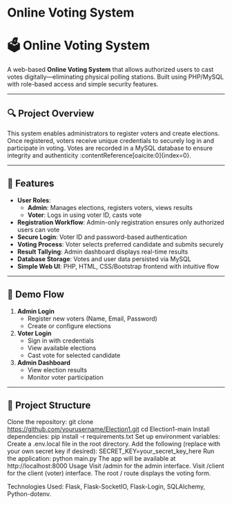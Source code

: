 # Online Voting System
# 🗳️ Online Voting System

A web-based **Online Voting System** that allows authorized users to cast votes digitally—eliminating physical polling stations. Built using PHP/MySQL with role-based access and simple security features.

---

## 🔍 Project Overview

This system enables administrators to register voters and create elections. Once registered, voters receive unique credentials to securely log in and participate in voting. Votes are recorded in a MySQL database to ensure integrity and authenticity :contentReference[oaicite:0]{index=0}.

---

## 🔑 Features

- **User Roles**:
  - **Admin**: Manages elections, registers voters, views results
  - **Voter**: Logs in using voter ID, casts vote
- **Registration Workflow**: Admin-only registration ensures only authorized users can vote
- **Secure Login**: Voter ID and password-based authentication
- **Voting Process**: Voter selects preferred candidate and submits securely
- **Result Tallying**: Admin dashboard displays real-time results
- **Database Storage**: Votes and user data persisted via MySQL
- **Simple Web UI**: PHP, HTML, CSS/Bootstrap frontend with intuitive flow

---

## 🧭 Demo Flow

1. **Admin Login**
   - Register new voters (Name, Email, Password)
   - Create or configure elections
2. **Voter Login**
   - Sign in with credentials
   - View available elections
   - Cast vote for selected candidate
3. **Admin Dashboard**
   - View election results
   - Monitor voter participation

---

## 📂 Project Structure


Clone the repository:
git clone https://github.com/yourusername/Election1.git
cd Election1-main
Install dependencies:
pip install -r requirements.txt
Set up environment variables:
Create a .env.local file in the root directory.
Add the following (replace with your own secret key if desired):
SECRET_KEY=your_secret_key_here
Run the application:
python main.py
The app will be available at http://localhost:8000
Usage
Visit /admin for the admin interface.
Visit /client for the client (voter) interface.
The root / route displays the voting form.


Technologies Used:
Flask, 
Flask-SocketIO, 
Flask-Login, 
SQLAlchemy, 
Python-dotenv.
